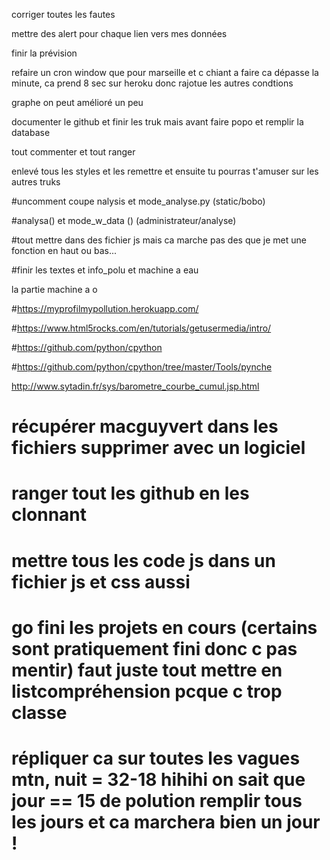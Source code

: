 corriger toutes les fautes

mettre des alert pour chaque lien vers mes données

finir la prévision

refaire un cron window que pour marseille et c chiant a faire ca dépasse la minute, ca prend 8 sec sur heroku donc rajotue les autres condtions

graphe on peut amélioré un peu 

documenter le github et finir les truk mais avant faire popo et remplir la database

tout commenter et tout ranger

enlevé tous les styles et les remettre et ensuite tu pourras t'amuser sur les autres truks

#uncomment coupe nalysis et mode_analyse.py (static/bobo)

#analysa() et mode_w_data () (administrateur/analyse) 

#tout mettre dans des fichier js mais ca marche pas des que je met une fonction en haut ou bas...

#finir les textes et info_polu et machine a eau

la partie machine a o 







#https://myprofilmypollution.herokuapp.com/

#https://www.html5rocks.com/en/tutorials/getusermedia/intro/

#https://github.com/python/cpython

#https://github.com/python/cpython/tree/master/Tools/pynche

 http://www.sytadin.fr/sys/barometre_courbe_cumul.jsp.html


# récupérer macguyvert dans les fichiers supprimer avec un logiciel 

# ranger tout les github en les clonnant

# mettre tous les code js dans un fichier js et css aussi

# go fini les projets en cours (certains sont pratiquement fini donc c pas mentir) faut juste tout mettre en listcompréhension pcque c trop classe

# répliquer ca sur toutes les vagues mtn, nuit = 32-18 hihihi on sait que jour == 15 de polution remplir tous les jours et ca marchera bien un jour !
 











